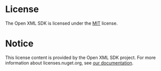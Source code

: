 # License
The Open XML SDK is licensed under the [MIT]("https://github.com/bzorec1/namarjak3000?tab=MIT-1-ov-file") license.

# Notice

This license content is provided by the Open XML SDK project. For more information about licenses.nuget.org, see [our documentation]("https://learn.microsoft.com/en-us/nuget/nuget-org/licenses.nuget.org").
